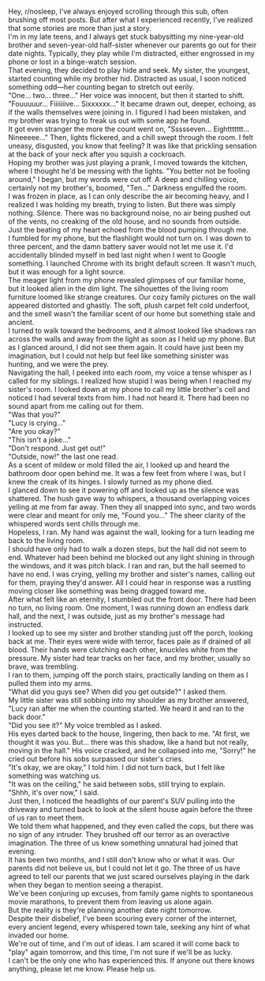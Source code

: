 Hey, r/nosleep, I've always enjoyed scrolling through this sub, often brushing off most posts. But after what I experienced recently, I've realized that some stories are more than just a story.  
I'm in my late teens, and I always get stuck babysitting my nine-year-old brother and seven-year-old half-sister whenever our parents go out for their date nights. Typically, they play while I'm distracted, either engrossed in my phone or lost in a binge-watch session.  
That evening, they decided to play hide and seek. My sister, the youngest, started counting while my brother hid. Distracted as usual, I soon noticed something odd—her counting began to stretch out eerily.  
"One... two... three..." Her voice was innocent, but then it started to shift. "Fouuuuur... Fiiiiiiive... Sixxxxxx..." It became drawn out, deeper, echoing, as if the walls themselves were joining in. I figured I had been mistaken, and my brother was trying to freak us out with some app he found.  
It got even stranger the more the count went on, "Ssssseven... Eighttttttt... Nineeeee..." Then, lights flickered, and a chill swept through the room. I felt uneasy, disgusted, you know that feeling? It was like that prickling sensation at the back of your neck after you squish a cockroach.  
Hoping my brother was just playing a prank, I moved towards the kitchen, where I thought he'd be messing with the lights. "You better not be fooling around," I began, but my words were cut off. A deep and chilling voice, certainly not my brother's, boomed, "Ten..." Darkness engulfed the room.  
I was frozen in place, as I can only describe the air becoming heavy, and I realized I was holding my breath, trying to listen. But there was simply nothing. Silence. There was no background noise, no air being pushed out of the vents, no creaking of the old house, and no sounds from outside. Just the beating of my heart echoed from the blood pumping through me.   
I fumbled for my phone, but the flashlight would not turn on. I was down to three percent, and the damn battery saver would not let me use it. I'd accidentally blinded myself in bed last night when I went to Google something. I launched Chrome with its bright default screen. It wasn't much, but it was enough for a light source.   
The meager light from my phone revealed glimpses of our familiar home, but it looked alien in the dim light. The silhouettes of the living room furniture loomed like strange creatures. Our cozy family pictures on the wall appeared distorted and ghastly. The soft, plush carpet felt cold underfoot, and the smell wasn't the familiar scent of our home but something stale and ancient.  
I turned to walk toward the bedrooms, and it almost looked like shadows ran across the walls and away from the light as soon as I held up my phone. But as I glanced around, I did not see them again. It could have just been my imagination, but I could not help but feel like something sinister was hunting, and we were the prey.  
Navigating the hall, I peeked into each room, my voice a tense whisper as I called for my siblings. I realized how stupid I was being when I reached my sister's room. I looked down at my phone to call my little brother's cell and noticed I had several texts from him. I had not heard it. There had been no sound apart from me calling out for them.   
"Was that you?"  
"Lucy is crying..."  
 "Are you okay?"  
 "This isn't a joke..."  
"Don't respond. Just get out!"  
"Outside, now!" the last one read.   
As a scent of mildew or mold filled the air, I looked up and heard the bathroom door open behind me. It was a few feet from where I was, but I knew the creak of its hinges. I slowly turned as my phone died.   
I glanced down to see it powering off and looked up as the silence was shattered. The hush gave way to whispers, a thousand overlapping voices yelling at me from far away. Then they all snapped into sync, and two words were clear and meant for only me, "Found you..." The sheer clarity of the whispered words sent chills through me.  
Hopeless, I ran. My hand was against the wall, looking for a turn leading me back to the living room.   
I should have only had to walk a dozen steps, but the hall did not seem to end. Whatever had been behind me blocked out any light shining in through the windows, and it was pitch black. I ran and ran, but the hall seemed to have no end. I was crying, yelling my brother and sister's names, calling out for them, praying they'd answer. All I could hear in response was a rustling moving closer like something was being dragged toward me.  
After what felt like an eternity, I stumbled out the front door. There had been no turn, no living room. One moment, I was running down an endless dark hall, and the next, I was outside, just as my brother's message had instructed.   
I looked up to see my sister and brother standing just off the porch, looking back at me. Their eyes were wide with terror, faces pale as if drained of all blood. Their hands were clutching each other, knuckles white from the pressure. My sister had tear tracks on her face, and my brother, usually so brave, was trembling.  
I ran to them, jumping off the porch stairs, practically landing on them as I pulled them into my arms.  
"What did you guys see? When did you get outside?" I asked them.  
My little sister was still sobbing into my shoulder as my brother answered, "Lucy ran after me when the counting started. We heard it and ran to the back door."  
"Did you see it?" My voice trembled as I asked.  
His eyes darted back to the house, lingering, then back to me. "At first, we thought it was you. But... there was this shadow, like a hand but not really, moving in the hall." His voice cracked, and he collapsed into me, "Sorry!" he cried out before his sobs surpassed our sister's cries.  
"It's okay, we are okay," I told him. I did not turn back, but I felt like something was watching us.  
"It was on the ceiling," he said between sobs, still trying to explain.  
"Shhh, it's over now," I said.   
Just then, I noticed the headlights of our parent's SUV pulling into the driveway and turned back to look at the silent house again before the three of us ran to meet them.   
We told them what happened, and they even called the cops, but there was no sign of any intruder. They brushed off our terror as an overactive imagination. The three of us knew something unnatural had joined that evening.  
It has been two months, and I still don't know who or what it was. Our parents did not believe us, but I could not let it go. The three of us have agreed to tell our parents that we just scared ourselves playing in the dark when they began to mention seeing a therapist.   
We've been conjuring up excuses, from family game nights to spontaneous movie marathons, to prevent them from leaving us alone again.  
But the reality is they're planning another date night tomorrow.  
Despite their disbelief, I've been scouring every corner of the internet, every ancient legend, every whispered town tale, seeking any hint of what invaded our home.  
We're out of time, and I'm out of ideas. I am scared it will come back to "play" again tomorrow, and this time, I'm not sure if we'll be as lucky.   
I can't be the only one who has experienced this. If anyone out there knows anything, please let me know. Please help us.